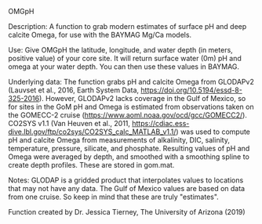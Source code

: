 OMGpH

Description:
A function to grab modern estimates of surface pH and deep calcite Omega, for use with the BAYMAG Mg/Ca models.

Use: Give OMGpH the latitude, longitude, and water depth (in meters, positive value) of your core site. It will return surface water (0m) pH and omega at your water depth. You can then use these values in BAYMAG.

Underlying data: The function grabs pH and calcite Omega from GLODAPv2 (Lauvset et al., 2016, Earth System Data, https://doi.org/10.5194/essd-8-325-2016). However, GLODAPv2 lacks coverage in the Gulf of Mexico, so for sites in the GoM pH and Omega is estimated from observations taken on the GOMECC-2 cruise (https://www.aoml.noaa.gov/ocd/gcc/GOMECC2/). CO2SYS v1.1 (Van Heuven et al., 2011, https://cdiac.ess-dive.lbl.gov/ftp/co2sys/CO2SYS_calc_MATLAB_v1.1/) was used to compute pH and calcite Omega from measurements of alkalinity, DIC, salinity, temperature, pressure, silicate, and phosphate.  Resulting values of pH and Omega were averaged by depth, and smoothed with a smoothing spline to create depth profiles. These are stored in gom.mat.

Notes: GLODAP is a gridded product that interpolates values to locations that may not have any data. The Gulf of Mexico values are based on data from one cruise. So keep in mind that these are truly "estimates".

Function created by Dr. Jessica Tierney, The University of Arizona (2019)



